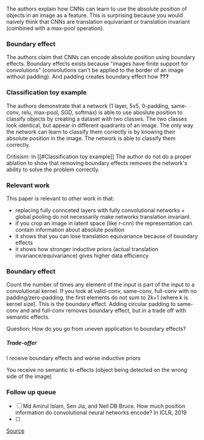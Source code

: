 The authors explain how CNNs can learn to use the absolute position of objects in an image as a feature.
This is surprising because you would naively think that CNNs are translation equivariant or translation invariant (combined with a max-pool operation).

### Boundary effect
The authors claim that CNNs can encode absolute position using boundary effects.
Boundary effects exists because "images have finite support for convolutions" (convolutions can't be applied to the border of an image without padding). And padding creates boundary effect how __???__

### Classification toy example
The authors demonstrate that a network (1 layer, 5x5, 0-padding, same-conv, relu, max-pool, SGD, softmax) is able to use aboslute position to classify objects by creating a dataset with two classes. The two classes look identical, but appear in different quadrants of an image. The only way the network can learn to classify them correctly is by knowing their absolute position in the image. The network is  able to classify them correctly.

Critisism: In [[#Classification toy example]] The author do not do a proper ablation to show that removing boundary effects removes the network's ability to solve the problem correctly.

### Relevant work
This paper is relevant to other work in that:
- replacing fully connceted layers with fully convolutional networks + global pooling do not necessarily make networks translation invariant.
- if you crop an image in latent space (like r-cnn) the representation can contain information about absolute position
- it shows that you can lose translation equivariance because of boundary effects
- it shows how stronger inductive priors (actual translation invariance/equivariance) gives higher data efficiency


### Boundary effect

Count the number of times any element of the input is part of the input to a convolutional kernel. 
If you look at valid-conv, same-conv, full-conv with no padding/zero-padding, the first elements do not sum to 2k+1 (where k is kernel size). This is the boundary effect.
Adding circular padding to same-conv and and full-conv removes boundary effect, but in a trade off with semantic effects.

Question: How do you go from uneven application to boundary effects?

##### Trade-offer
I receive boundary effects and worse inductive priors

You receive no semantic bi-effects (object being detected on the wrong side of the image)


### Follow up queue
- [ ] Md Amirul Islam, Sen Jia, and Neil DB Bruce. How much position information do convolutional neural networks encode? In ICLR, 2019
- [ ] 

[Source](https://arxiv.org/pdf/2003.07064.pdf)